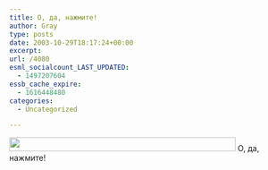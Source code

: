 ```yaml
---
title: О, да, нажмите!
author: Gray
type: posts
date: 2003-10-29T18:17:24+00:00
excerpt:
url: /4080
esml_socialcount_LAST_UPDATED:
  - 1497207604
essb_cache_expire:
  - 1616448480
categories:
  - Uncategorized

---
```








<img src="https://i1.wp.com/www.searchengines.ru/blog/images/zayavka.gif?resize=405%2C25" width="405" height="25" alt="" border="0" data-recalc-dims="1" />  
О, да, нажмите!